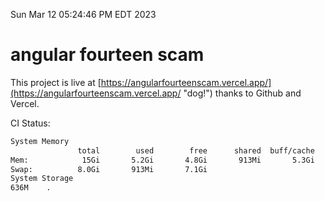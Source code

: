 Sun Mar 12 05:24:46 PM EDT 2023

# angular fourteen scam


This project is live at [https://angularfourteenscam.vercel.app/](https://angularfourteenscam.vercel.app/ "dog!") thanks to Github and Vercel.

CI Status: 

```bash
System Memory
               total        used        free      shared  buff/cache   available
Mem:            15Gi       5.2Gi       4.8Gi       913Mi       5.3Gi       8.9Gi
Swap:          8.0Gi       913Mi       7.1Gi
System Storage
636M	.
